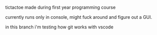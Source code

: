 tictactoe made during first year programming course


currently runs only in console, might fuck around and figure out a GUI. 


in this branch i'm testing how git works with vscode
